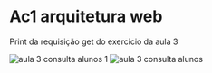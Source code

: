 # Ac1 arquitetura web
Print da requisição get do exercicio da aula 3

![aula 3 consulta alunos 1](https://github.com/fernandazelizi/Ac1_arq_web/assets/85975751/4d673927-933d-4e46-8cbb-862096e915bc)
![aula 3 consulta alunos](https://github.com/fernandazelizi/Ac1_arq_web/assets/85975751/6e3a3865-1c3c-45d2-8710-2380fd110b60)
